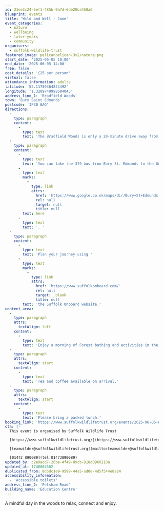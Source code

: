 ```yaml
---
id: 21ee2c24-5ef1-485b-9a7d-6de28ba460a6
blueprint: events
title: 'Wild and Well - June'
event_categories:
  - nature
  - wellbeing
  - later-years
  - community
organisers:
  - suffolk-wildlife-trust
featured_image: pelicanpelican-3x2/nature.png
start_date: '2025-06-05 10:00'
end_date: '2025-06-05 14:00'
free: false
cost_details: '£25 per person'
virtual: false
attendance_information: adults
latitude: '52.11759364824492'
longitude: '1.3209740998584045'
address_line_1: 'Bradfield Woods'
town: 'Bury Saint Edmunds'
postcode: 'IP30 0AQ'
directions:
  -
    type: paragraph
    content:
      -
        type: text
        text: 'The Bradfield Woods is only a 20-minute drive away from Bury St. Edmunds city centre and there is a free car park available. '
  -
    type: paragraph
    content:
      -
        type: text
        text: 'You can take the 379 bus from Bury St. Edmunds to the Gedding Corner bus stop, then walk 15 minutes to get to the Bradfield Woods. See route '
      -
        type: text
        marks:
          -
            type: link
            attrs:
              href: 'https://www.google.co.uk/maps/dir/Bury+St+Edmunds,+Bury+Saint+Edmunds/Bradfield+Woods+National+Nature+Reserve,+Bradfield+Woods%2FFelsham+Rd,+Bury+Saint+Edmunds+IP30+0AQ/@52.2102296,0.7607323,12.9z/am=t/data=!4m14!4m13!1m5!1m1!1s0x47d81562eecf1ae1:0x2c70565e638e48f9!2m2!1d0.7112514!2d52.2469041!1m5!1m1!1s0x47d9ad87a0c7df6f:0xedfb0ef4e8961a69!2m2!1d0.8300364!2d52.1863786!3e3'
              rel: null
              target: null
              title: null
        text: here
      -
        type: text
        text: '. '
  -
    type: paragraph
    content:
      -
        type: text
        text: 'Plan your journey using '
      -
        type: text
        marks:
          -
            type: link
            attrs:
              href: 'https://www.suffolkonboard.com/'
              rel: null
              target: _blank
              title: null
        text: 'the Suffolk Onboard website.'
content_area:
  -
    type: paragraph
    attrs:
      textAlign: left
    content:
      -
        type: text
        text: 'Enjoy a morning of Forest bathing and activities in the woods, connecting mindfully with nature, followed by an afternoon of woodland crafts and mandala making.'
  -
    type: paragraph
    attrs:
      textAlign: start
    content:
      -
        type: text
        text: 'Tea and coffee available on arrival.'
  -
    type: paragraph
    attrs:
      textAlign: start
    content:
      -
        type: text
        text: 'Please bring a packed lunch.'
booking_link: 'https://www.suffolkwildlifetrust.org/events/2025-06-05-wild-and-well-june'
cta: |-
  This event is organised by Suffolk Wildlife Trust

  [https://www.suffolkwildlifetrust.org/](https://www.suffolkwildlifetrust.org/)

  [teamwilder@suffolkwildlifetrust.org](mailto:teamwilder@suffolkwildlifetrust.org)

  [01473 890089](tel:01473890089)
updated_by: c2a9acd7-26be-4f49-89cb-918d0960210a
updated_at: 1740664662
duplicated_from: 8dbdc1e9-9598-44a5-ad0e-4d5f544e8a24
accessibility_information:
  - 'Accessible toilets'
address_line_2: 'Felsham Road'
building_name: 'Education Centre'
---
```

A mindful day in the woods to relax, connect and enjoy.